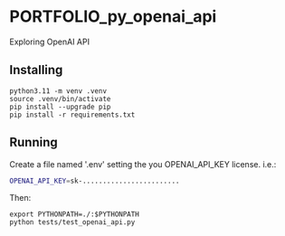 # PORTFOLIO_py_openai_api

Exploring OpenAI API

## Installing

~~~
python3.11 -m venv .venv
source .venv/bin/activate
pip install --upgrade pip
pip install -r requirements.txt 
~~~

## Running

Create a file named '.env' setting the you OPENAI_API_KEY license. i.e.:

~~~bash
OPENAI_API_KEY=sk-........................
~~~
Then:
~~~
export PYTHONPATH=./:$PYTHONPATH
python tests/test_openai_api.py
~~~
